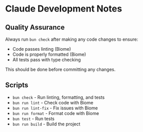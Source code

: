# Claude Development Notes

## Quality Assurance
Always run `bun check` after making any code changes to ensure:
- Code passes linting (Biome)
- Code is properly formatted (Biome)  
- All tests pass with type checking

This should be done before committing any changes.

## Scripts
- `bun check` - Run linting, formatting, and tests
- `bun run lint` - Check code with Biome
- `bun run lint-fix` - Fix issues with Biome
- `bun run format` - Format code with Biome
- `bun test` - Run tests
- `bun run build` - Build the project